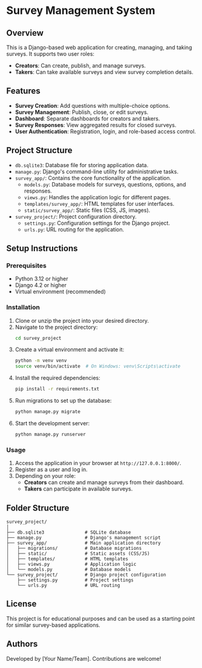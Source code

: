 
# Survey Management System

## Overview
This is a Django-based web application for creating, managing, and taking surveys. 
It supports two user roles:
- **Creators**: Can create, publish, and manage surveys.
- **Takers**: Can take available surveys and view survey completion details.

## Features
- **Survey Creation**: Add questions with multiple-choice options.
- **Survey Management**: Publish, close, or edit surveys.
- **Dashboard**: Separate dashboards for creators and takers.
- **Survey Responses**: View aggregated results for closed surveys.
- **User Authentication**: Registration, login, and role-based access control.

## Project Structure
- `db.sqlite3`: Database file for storing application data.
- `manage.py`: Django's command-line utility for administrative tasks.
- `survey_app/`: Contains the core functionality of the application.
    - `models.py`: Database models for surveys, questions, options, and responses.
    - `views.py`: Handles the application logic for different pages.
    - `templates/survey_app/`: HTML templates for user interfaces.
    - `static/survey_app/`: Static files (CSS, JS, images).
- `survey_project/`: Project configuration directory.
    - `settings.py`: Configuration settings for the Django project.
    - `urls.py`: URL routing for the application.

## Setup Instructions

### Prerequisites
- Python 3.12 or higher
- Django 4.2 or higher
- Virtual environment (recommended)

### Installation
1. Clone or unzip the project into your desired directory.
2. Navigate to the project directory:
   ```bash
   cd survey_project
   ```
3. Create a virtual environment and activate it:
   ```bash
   python -m venv venv
   source venv/bin/activate  # On Windows: venv\Scripts\activate
   ```
4. Install the required dependencies:
   ```bash
   pip install -r requirements.txt
   ```
5. Run migrations to set up the database:
   ```bash
   python manage.py migrate
   ```
6. Start the development server:
   ```bash
   python manage.py runserver
   ```

### Usage
1. Access the application in your browser at `http://127.0.0.1:8000/`.
2. Register as a user and log in.
3. Depending on your role:
   - **Creators** can create and manage surveys from their dashboard.
   - **Takers** can participate in available surveys.

## Folder Structure
```
survey_project/
│
├── db.sqlite3               # SQLite database
├── manage.py                # Django's management script
├── survey_app/              # Main application directory
│   ├── migrations/          # Database migrations
│   ├── static/              # Static assets (CSS/JS)
│   ├── templates/           # HTML templates
│   ├── views.py             # Application logic
│   └── models.py            # Database models
└── survey_project/          # Django project configuration
    ├── settings.py          # Project settings
    └── urls.py              # URL routing
```

## License
This project is for educational purposes and can be used as a starting point for similar survey-based applications.

## Authors
Developed by [Your Name/Team]. Contributions are welcome!
